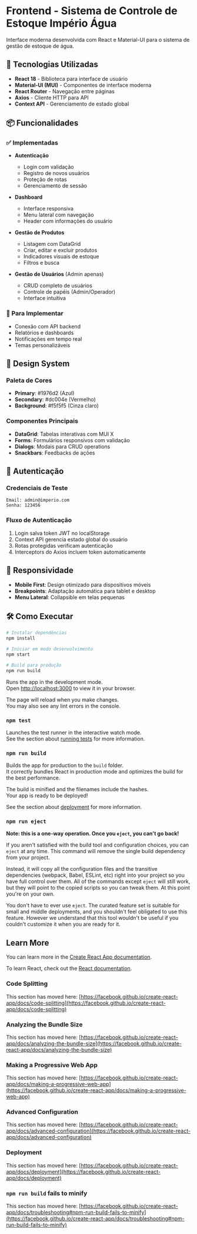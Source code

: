 # Frontend - Sistema de Controle de Estoque Império Água

Interface moderna desenvolvida com React e Material-UI para o sistema de gestão de estoque de água.

## 🚀 Tecnologias Utilizadas

- **React 18** - Biblioteca para interface de usuário
- **Material-UI (MUI)** - Componentes de interface moderna
- **React Router** - Navegação entre páginas
- **Axios** - Cliente HTTP para API
- **Context API** - Gerenciamento de estado global

## 📦 Funcionalidades

### ✅ Implementadas
- **Autenticação**
  - Login com validação
  - Registro de novos usuários
  - Proteção de rotas
  - Gerenciamento de sessão

- **Dashboard**
  - Interface responsiva
  - Menu lateral com navegação
  - Header com informações do usuário

- **Gestão de Produtos**
  - Listagem com DataGrid
  - Criar, editar e excluir produtos
  - Indicadores visuais de estoque
  - Filtros e busca

- **Gestão de Usuários** (Admin apenas)
  - CRUD completo de usuários
  - Controle de papéis (Admin/Operador)
  - Interface intuitiva

### 🔄 Para Implementar
- Conexão com API backend
- Relatórios e dashboards
- Notificações em tempo real
- Temas personalizáveis

## 🎨 Design System

### Paleta de Cores
- **Primary**: #1976d2 (Azul)
- **Secondary**: #dc004e (Vermelho)
- **Background**: #f5f5f5 (Cinza claro)

### Componentes Principais
- **DataGrid**: Tabelas interativas com MUI X
- **Forms**: Formulários responsivos com validação
- **Dialogs**: Modais para CRUD operations
- **Snackbars**: Feedbacks de ações

## 🔐 Autenticação

### Credenciais de Teste
```
Email: admin@imperio.com
Senha: 123456
```

### Fluxo de Autenticação
1. Login salva token JWT no localStorage
2. Context API gerencia estado global do usuário
3. Rotas protegidas verificam autenticação
4. Interceptors do Axios incluem token automaticamente

## 📱 Responsividade

- **Mobile First**: Design otimizado para dispositivos móveis
- **Breakpoints**: Adaptação automática para tablet e desktop
- **Menu Lateral**: Collapsible em telas pequenas

## 🛠️ Como Executar

```bash
# Instalar dependências
npm install

# Iniciar em modo desenvolvimento
npm start

# Build para produção
npm run build
```

Runs the app in the development mode.\
Open [http://localhost:3000](http://localhost:3000) to view it in your browser.

The page will reload when you make changes.\
You may also see any lint errors in the console.

### `npm test`

Launches the test runner in the interactive watch mode.\
See the section about [running tests](https://facebook.github.io/create-react-app/docs/running-tests) for more information.

### `npm run build`

Builds the app for production to the `build` folder.\
It correctly bundles React in production mode and optimizes the build for the best performance.

The build is minified and the filenames include the hashes.\
Your app is ready to be deployed!

See the section about [deployment](https://facebook.github.io/create-react-app/docs/deployment) for more information.

### `npm run eject`

**Note: this is a one-way operation. Once you `eject`, you can't go back!**

If you aren't satisfied with the build tool and configuration choices, you can `eject` at any time. This command will remove the single build dependency from your project.

Instead, it will copy all the configuration files and the transitive dependencies (webpack, Babel, ESLint, etc) right into your project so you have full control over them. All of the commands except `eject` will still work, but they will point to the copied scripts so you can tweak them. At this point you're on your own.

You don't have to ever use `eject`. The curated feature set is suitable for small and middle deployments, and you shouldn't feel obligated to use this feature. However we understand that this tool wouldn't be useful if you couldn't customize it when you are ready for it.

## Learn More

You can learn more in the [Create React App documentation](https://facebook.github.io/create-react-app/docs/getting-started).

To learn React, check out the [React documentation](https://reactjs.org/).

### Code Splitting

This section has moved here: [https://facebook.github.io/create-react-app/docs/code-splitting](https://facebook.github.io/create-react-app/docs/code-splitting)

### Analyzing the Bundle Size

This section has moved here: [https://facebook.github.io/create-react-app/docs/analyzing-the-bundle-size](https://facebook.github.io/create-react-app/docs/analyzing-the-bundle-size)

### Making a Progressive Web App

This section has moved here: [https://facebook.github.io/create-react-app/docs/making-a-progressive-web-app](https://facebook.github.io/create-react-app/docs/making-a-progressive-web-app)

### Advanced Configuration

This section has moved here: [https://facebook.github.io/create-react-app/docs/advanced-configuration](https://facebook.github.io/create-react-app/docs/advanced-configuration)

### Deployment

This section has moved here: [https://facebook.github.io/create-react-app/docs/deployment](https://facebook.github.io/create-react-app/docs/deployment)

### `npm run build` fails to minify

This section has moved here: [https://facebook.github.io/create-react-app/docs/troubleshooting#npm-run-build-fails-to-minify](https://facebook.github.io/create-react-app/docs/troubleshooting#npm-run-build-fails-to-minify)
